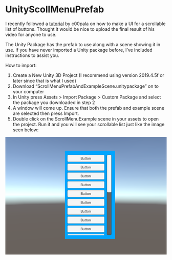 # UnityScollMenuPrefab

I recently followed a [tutorial](https://www.youtube.com/watch?v=ZI6DwJtjlBA) by c00pala on how to make a UI for a scrollable list of buttons. Thought it would be nice to upload the final result of his video for anyone to use. 

The Unity Package has the prefab to use along with a scene showing it in use. If you have never imported a Unity package before, I’ve included instructions to assist you.  

How to import:
1)	Create a New Unity 3D Project (I recommend using version 2019.4.5f or later since that is what I used)
2)	Download “ScrollMenuPrefabAndExampleScene.unitypackage” on to your computer
3)	In Unity press Assets > Import Package > Custom Package and select the package you downloaded in step 2
4)	A window will come up. Ensure that both the prefab and example scene are selected then press Import. 
5)	Double click on the ScrollMenuExample scene in your assets to open the project. Run it and you will see your scrollable list just like the image seen below: 


![ExampleScreenShot](https://raw.githubusercontent.com/AdamBadagliacco/UnityScollMenuPrefab/master/Scroll_List_Image.PNG)
